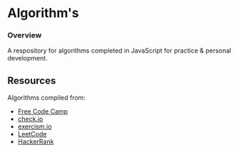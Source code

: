 # Algorithm's

### Overview

A respository for algorithms completed in JavaScript for practice & personal development.

## Resources

Algorithms compiled from:

* [Free Code Camp](https://www.freecodecamp.org/)
* [check.io](https://checkio.org/)
* [exercism.io](http://exercism.io/)
* [LeetCode](https://leetcode.com/)
* [HackerRank](https://www.hackerrank.com/)